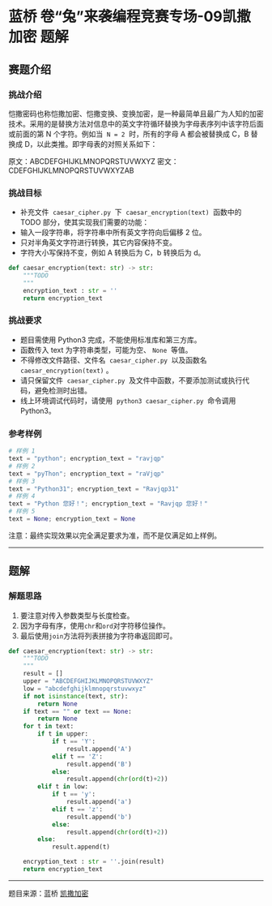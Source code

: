 # 蓝桥 卷“兔”来袭编程竞赛专场-09凯撒加密 题解

## 赛题介绍

### 挑战介绍

恺撒密码也称恺撒加密、恺撒变换、变换加密，是一种最简单且最广为人知的加密技术。采用的是替换方法对信息中的英文字符循环替换为字母表序列中该字符后面或前面的第 N 个字符。例如当  `N = 2`  时，所有的字母 A 都会被替换成 C，B 替换成 D，以此类推。即字母表的对照关系如下：

原文：ABCDEFGHIJKLMNOPQRSTUVWXYZ
密文：CDEFGHIJKLMNOPQRSTUVWXYZAB

### 挑战目标

- 补充文件  `caesar_cipher.py`  下  `caesar_encryption(text)`  函数中的 TODO 部分，使其实现我们需要的功能：
- 输入一段字符串，将字符串中所有英文字符向后偏移 2 位。
- 只对半角英文字符进行转换，其它内容保持不变。
- 字符大小写保持不变，例如 A 转换后为 C，b 转换后为 d。

```python
def caesar_encryption(text: str) -> str:
    """TODO
    """
    encryption_text : str = ''
    return encryption_text
```

### 挑战要求

- 题目需使用 Python3 完成，不能使用标准库和第三方库。  
- 函数传入 text 为字符串类型，可能为空、 `None`  等值。  
- 不得修改文件路径、文件名  `caesar_cipher.py`  以及函数名  `caesar_encryption(text)` 。  
- 请只保留文件  `caesar_cipher.py`  及文件中函数，不要添加测试或执行代码，避免检测时出错。  
- 线上环境调试代码时，请使用  `python3 caesar_cipher.py`  命令调用 Python3。  

### 参考样例

```python
# 样例 1
text = "python"; encryption_text = "ravjqp"
# 样例 2
text = "pyThon"; encryption_text = "raVjqp"
# 样例 3
text = "Python31"; encryption_text = "Ravjqp31"
# 样例 4
text = "Python 您好！"; encryption_text = "Ravjqp 您好！"
# 样例 5
text = None; encryption_text = None
```

注意：最终实现效果以完全满足要求为准，而不是仅满足如上样例。

---

## 题解

### 解题思路

1. 要注意对传入参数类型与长度检查。
2. 因为字母有序，使用`chr`和`ord`对字符移位操作。
3. 最后使用`join`方法将列表拼接为字符串返回即可。

```python
def caesar_encryption(text: str) -> str:
    """TODO
    """
    result = []
    upper = "ABCDEFGHIJKLMNOPQRSTUVWXYZ"
    low = "abcdefghijklmnopqrstuvwxyz"
    if not isinstance(text, str):
        return None
    if text == "" or text == None:
        return None
    for t in text:
        if t in upper:
            if t == 'Y':
                result.append('A')
            elif t == 'Z':
                result.append('B')
            else:
                result.append(chr(ord(t)+2))
        elif t in low:
            if t == 'y':
                result.append('a')
            elif t == 'z':
                result.append('b')
            else:
                result.append(chr(ord(t)+2))
        else:
            result.append(t)

    encryption_text : str = ''.join(result)
    return encryption_text
```

---

题目来源：蓝桥 [凯撒加密](https://www.lanqiao.cn/problems/2403/learning/?contest_id=83)

